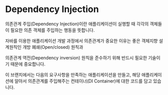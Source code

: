 # Dependency Injection
의존관계 주입(Dependency Injection)이란 애플리케이션이 실행할 때 각각의 객체들이 필요한 의존 객체를 주입하는 행동을 뜻합니다.

자바를 이용한 애플리케이션 개발 과정에서 의존관계가 중요한 이유는 좋은 객체지향 설계원칙인 개방 폐쇄(Open/closed) 원칙과 <br/> 

의존관계 역전(Dependency inversion) 원칙을 준수하기 위해 반드시 필요한 기술이기 때문에 중요합니다.

이 브랜치에서는 다음의 요구사항을 만족하는 애플리케이션을 만들고, 해당 애플리케이션에 알아서 의존관계를 주입해주는 컨테이너(DI Container)에 대한 코드를 담고 있습니다.


